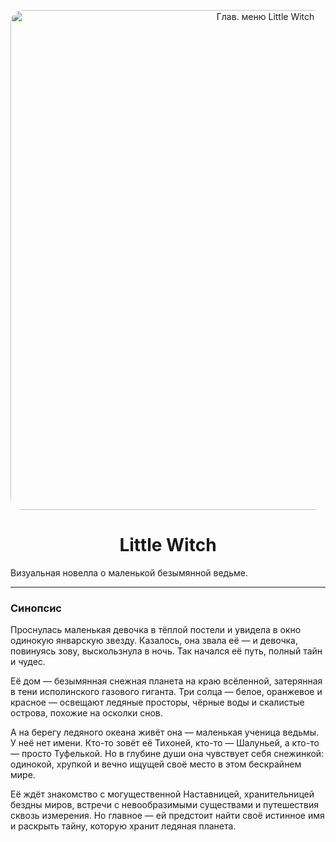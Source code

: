 <div align="center">
  <p>
    <img src="https://github.com/Raznorabochie-NECO-Game-Stydio/LittleWitch_NewENGINE/raw/master/main_menu.gif" alt="Глав. меню Little Witch" width="800" style="border-radius: 20px; " />
  </p>
  <h1>Little Witch</h1>
</div>

Визуальная новелла о маленькой безымянной ведьме.

---

### Синопсис

Проснулась маленькая девочка в тёплой постели и увидела в окно одинокую январскую звезду. Казалось, она звала её — и девочка, повинуясь зову, выскользнула в ночь. Так начался её путь, полный тайн и чудес.

Её дом — безымянная снежная планета на краю всёленной, затерянная в тени исполинского газового гиганта. Три солца — белое, оранжевое и красное — освещают ледяные просторы, чёрные воды и скалистые острова, похожие на осколки снов.

А на берегу ледяного океана живёт она — маленькая ученица ведьмы. У неё нет имени. Кто-то зовёт её Тихоней, кто-то — Шалуньей, а кто-то — просто Туфелькой. Но в глубине души она чувствует себя снежинкой: одинокой, хрупкой и вечно ищущей своё место в этом бескрайнем мире.

Её ждёт знакомство с могущественной Наставницей, хранительницей бездны миров, встречи с невообразимыми существами и путешествия сквозь измерения. Но главное — ей предстоит найти своё истинное имя и раскрыть тайну, которую хранит ледяная планета.
